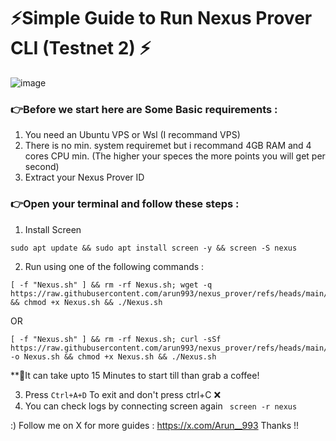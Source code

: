 # ⚡️Simple Guide to Run Nexus Prover CLI (Testnet 2)  ⚡️
![image](https://github.com/user-attachments/assets/fc040f56-bf85-47a1-b70c-fb7a76ca9664)

### 👉Before we start here are Some Basic requirements : 
1. You need an Ubuntu VPS or Wsl (I recommand VPS)
2. There is no min. system requiremet but i recommand 4GB RAM and 4 cores CPU min. (The higher your speces the more points you will get per second)
3. Extract your Nexus Prover ID

### 👉Open your terminal and follow these steps : 
1. Install Screen 
```
sudo apt update && sudo apt install screen -y && screen -S nexus
```
2. Run using one of the following commands :
```
[ -f "Nexus.sh" ] && rm -rf Nexus.sh; wget -q https://raw.githubusercontent.com/arun993/nexus_prover/refs/heads/main/Nexus.sh && chmod +x Nexus.sh && ./Nexus.sh

```
 OR           
```
[ -f "Nexus.sh" ] && rm -rf Nexus.sh; curl -sSf https://raw.githubusercontent.com/arun993/nexus_prover/refs/heads/main/Nexus.sh -o Nexus.sh && chmod +x Nexus.sh && ./Nexus.sh
```
**🚨It can take upto 15 Minutes to start till than grab a coffee!

3. Press ```Ctrl+A+D``` To exit and don't press ctrl+C ❌
4. You can check logs by connecting screen again ``` screen -r nexus``` 

:) Follow me on X for more guides : https://x.com/Arun__993  Thanks !!

